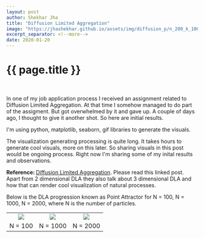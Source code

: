 ```yaml
---
layout: post
author: Shekhar Jha
title: "Diffusion Limited Aggregation"
image: "https://jhashekhar.github.io/assets/img/diffusion_p/n_200_k_1000_1.gif"
excerpt_separator: <!--more-->
date: 2020-01-20
---
```

<title-head><h1>{{ page.title }}</h1></title-head>
<br>

<p>In one of my job application process I received an assignment related to Diffusion Limited Aggregation. At that time I somehow managed to do part of the assigment. But got overwhelmed by it and gave up. A couple of days ago, I thought to give it another shot. So here are initial results.</p>

<p>I'm using python, matplotlib, seaborn, gif libraries to generate the visuals.</p>

<p>The visualization generating processing is quite long. It takes hours to generate cool visuals, more on this later. So sharing visuals in this post would be ongoing process. Right now I'm sharing some of my inital results and observations.</p>

<p><b>Reference: </b><a href="http://paulbourke.net/fractals/dla/"> Diffusion Limited Aggregation</a>. Please read this linked post. Apart from 2 dimensional DLA they also talk about 3 dimensional DLA and how that can render cool visualization of natural processes.</p>

<p>Below is the DLA progression known as Point Attractor for N = 100, N = 1000, N = 2000, where N is the number of particles.</p>

<table style="width: 100%; text-align: center;">
<tr>
    <td><img src="https://jhashekhar.github.io/assets/img/diffusion_p/n_200_k_100.gif"></td>
    <td><img src="https://jhashekhar.github.io/assets/img/diffusion_p/n_200_k_1000_1.gif"></td>
    <td><img src="https://jhashekhar.github.io/assets/img/diffusion_p/n_200_k_2000.gif"></td>
</tr>

<tr>
    <td>N = 100</td>
    <td>N = 1000</td>
    <td>N = 2000</td>
</tr>
</table>

<!--<img src="https://jhashekhar.github.io/assets/img/diffusion_p/n_500.png" width="400px" height="400px" align="center">-->
